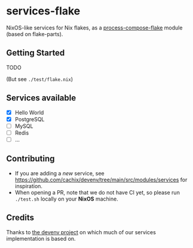 # services-flake

NixOS-like services for Nix flakes, as a [process-compose-flake](https://github.com/Platonic-Systems/process-compose-flake) module (based on flake-parts).

## Getting Started

TODO

(But see `./test/flake.nix`)

## Services available

- [x] Hello World
- [x] PostgreSQL
- [ ] MySQL
- [ ] Redis
- [ ] ...

## Contributing

- If you are adding a *new* service, see https://github.com/cachix/devenv/tree/main/src/modules/services for inspiration.
- When opening a PR, note that we do not have CI yet, so please run `./test.sh` locally on your **NixOS** machine.

## Credits

Thanks to [the devenv project](https://github.com/cachix/devenv/tree/main/src/modules/services) on which much of our services implementation is based on.

